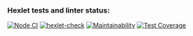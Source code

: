 ### Hexlet tests and linter status:

[![Node CI](https://github.com/eifory/backend-project-lvl4/workflows/Node%20CI/badge.svg)](https://github.com/eifory/backend-project-lvl3/actions?query=workflow:"Node+CI")
[![hexlet-check](https://github.com/eifory/backend-project-lvl4/workflows/hexlet-check/badge.svg)](https://github.com/eifory/backend-project-lvl4/actions?query=workflow:"hexlet-check")
[![Maintainability](https://api.codeclimate.com/v1/badges/5b13fa2f45e5b3c5d761/maintainability)](https://codeclimate.com/github/eifory/backend-project-lvl4/maintainability)
[![Test Coverage](https://api.codeclimate.com/v1/badges/5b13fa2f45e5b3c5d761/test_coverage)](https://codeclimate.com/github/eifory/backend-project-lvl4/test_coverage)